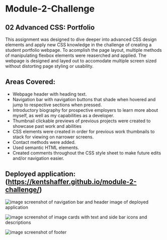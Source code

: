 # Module-2-Challenge

## 02 Advanced CSS: Portfolio

This assignment was designed to dive deeper into advanced CSS design elements and apply new CSS knowledge in the challenge of creating a student portfolio webpage. To acomplish the page layout, multiple methods of manipulating flexbox elements were reaserched and applied. The webpage is designed and layed out to accomodate multiple screen sized without distorting page styling or usability. 

## Areas Covered:

* Webpage header with heading text.
* Navigation bar with navigation buttons that shade when hovered and jump to respective sections when pressed.
* Introductory biography for prospective employers to learn more about myself, as well as my capabilities as a developer.
* Thumbnail clickable previews of previous projects were created to showcase past work and abilities
* CSS elements were created in order for previous work thumbnails to stack for viewing on narrower screens.
* Contact methods were added.
* Used semantic HTML elements.
* Created comments throughout the CSS style sheet to make future edits and/or navigation easier. 

## Deployed application: (https://kentshaffer.github.io/module-2-challenge/)

![image screenshot of navigation bar and header image of deployed application]()

![image screenshot of image cards with text and side bar icons and descriptions]()

![image screenshot of footer]() 

